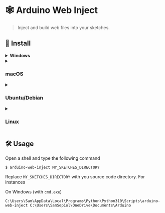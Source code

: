# 🕸️ Arduino Web Inject

> Inject and build web files into your sketches.

## 💾 Install

<details>
<summary><strong>Windows</strong></summary>

This project require Python on your PC, please visit this page <https://www.python.org/downloads/windows/>, then download and install the "Windows installer (64-bit)". Keep note where Python will be installed.

Open a shell and type the following command (amend path on your PC with the right username)

```
C:\Users\Sam\AppData\Local\Programs\Python\Python310\Scripts\pip install arduino-web-inject
```

</details>


<details>
<summary><h3>macOS</h3></summary>
</details>


<details>
<summary><h3>Ubuntu/Debian</h3></summary>

```shell
$ sudo apt install python
```

```shell
$ pip install arduino-web-inject
```

</details>


<details>
<summary><h3>Linux</h3></summary>

Found best Python package fit to your needs here <https://www.python.org/downloads/source/>, then use `pip` to install `arduino-web-inject` on your PC.

```shell
$ pip install arduino-web-inject
```

</details>


## 🛠️ Usage

Open a shell and type the following command

```shell
$ arduino-web-inject MY_SKETCHES_DIRECTORY
```

Replace `MY_SKETCHES_DIRECTORY` with you source code directory. For instances

On Windows (with `cmd.exe`)

```
C:\Users\Sam\AppData\Local\Programs\Python\Python310\Scripts\arduino-web-inject C:\Users\SamSepiol\OneDrive\Documents\Arduino
```
